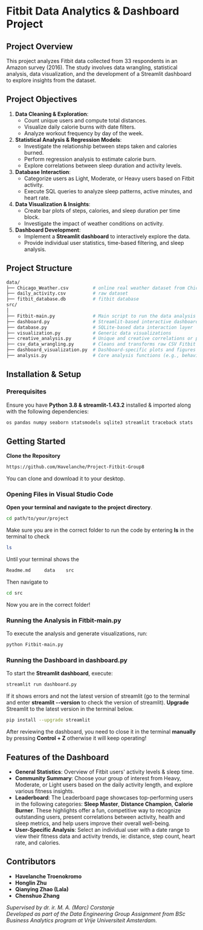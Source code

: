 # Fitbit Data Analytics & Dashboard Project

## Project Overview
This project analyzes Fitbit data collected from 33 respondents in an Amazon survey (2016). The study involves data wrangling, statistical analysis, data visualization, and the development of a Streamlit dashboard to explore insights from the dataset.

## Project Objectives
1. **Data Cleaning & Exploration**:
   - Count unique users and compute total distances.
   - Visualize daily calorie burns with date filters.
   - Analyze workout frequency by day of the week.
2. **Statistical Analysis & Regression Models**:
   - Investigate the relationship between steps taken and calories burned.
   - Perform regression analysis to estimate calorie burn.
   - Explore correlations between sleep duration and activity levels.
3. **Database Interaction**:
   - Categorize users as Light, Moderate, or Heavy users based on Fitbit activity.
   - Execute SQL queries to analyze sleep patterns, active minutes, and heart rate.
4. **Data Visualization & Insights**:
   - Create bar plots of steps, calories, and sleep duration per time block.
   - Investigate the impact of weather conditions on activity.
5. **Dashboard Development**:
   - Implement a **Streamlit dashboard** to interactively explore the data.
   - Provide individual user statistics, time-based filtering, and sleep analysis.
     
## Project Structure
```bash
data/
├── Chicago_Weather.csv         # online real weather dataset from Chicago
├── daily_activity.csv          # raw dataset
├── fitbit_database.db          # fitbit database
src/
│
├── Fitbit-main.py              # Main script to run the data analysis pipeline
├── dashboard.py                # Streamlit-based interactive dashboard
├── database.py                 # SQLite-based data interaction layer
├── visualization.py            # Generic data visualizations
├── creative_analysis.py        # Unique and creative correlations or patterns
├── csv_data_wrangling.py       # Cleans and transforms raw CSV Fitbit data
├── dashboard_visualization.py  # Dashboard-specific plots and figures
├── analysis.py                 # Core analysis functions (e.g., behavior trends)
```

## Installation & Setup
### Prerequisites
Ensure you have **Python 3.8 & streamlit-1.43.2** installed & imported along with the following dependencies:
```bash
os pandas numpy seaborn statsmodels sqlite3 streamlit traceback stats  matplotlib.cm matplotlib.pyplot statsmodels.api shapiro plotly.express statsmodels.formula.api 
```
## Getting Started
**Clone the Repository**
```bash
https://github.com/Havelanche/Project-Fitbit-Group8
```
You can clone and download it to your desktop.

### Opening Files in Visual Studio Code
**Open your terminal and navigate to the project directory**.
```bash
cd path/to/your/project
```
Make sure you are in the correct folder to run the code by entering **ls** in the terminal to check
```bash
ls
```
Until your terminal shows the
```bash 
Readme.md     data    src
```
Then navigate to
```bash
cd src
```
Now you are in the correct folder!
### Running the Analysis in Fitbit-main.py
To execute the analysis and generate visualizations, run:
```bash
python Fitbit-main.py
```
### Running the Dashboard in dashboard.py
To start the **Streamlit dashboard**, execute:
```bash
streamlit run dashboard.py
```
If it shows errors and not the latest version of streamlit (go to the terminal and enter **streamlit --version** to check the version of streamlit).
**Upgrade** Streamlit to the latest version in the terminal below.
```bash
pip install --upgrade streamlit
```
After reviewing the dashboard, you need to close it in the terminal **manually** by pressing **Control + Z** otherwise it will keep operating!

## Features of the Dashboard
- **General Statistics**: Overview of Fitbit users' activity levels & sleep time.
- **Community Summary**: Choose your group of interest from Heavy, Moderate, or Light users based on the daily activity length, and explore various fitness insights.
- **Leaderboard**: The Leaderboard page showcases top-performing users in the following categories:
**Sleep Master**, **Distance Champion**, **Calorie Burner**.
These highlights offer a fun, competitive way to recognize outstanding users, present correlations between activity, health and sleep metrics, and help users improve their overall well-being.
- **User-Specific Analysis**: Select an individual user with a date range to view their fitness data and activity trends, ie: distance, step count, heart rate, and calories.





## Contributors  

- **Havelanche Troenokromo**  
- **Honglin Zhu**  
- **Qianying Zhao (Lala)**  
- **Chenshuo Zhang**   

*Supervised by dr. ir. M. A. (Marc) Corstanje*  
*Developed as part of the Data Engineering Group Assignment from BSc Business Analytics program at Vrije Universiteit Amsterdam.*  
